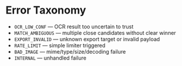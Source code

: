 # Error Taxonomy

- `OCR_LOW_CONF` — OCR result too uncertain to trust
- `MATCH_AMBIGUOUS` — multiple close candidates without clear winner
- `EXPORT_INVALID` — unknown export target or invalid payload
- `RATE_LIMIT` — simple limiter triggered
- `BAD_IMAGE` — mime/type/size/decoding failure
- `INTERNAL` — unhandled failure
